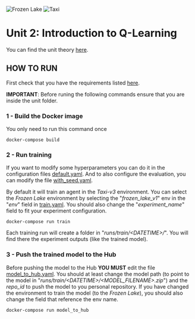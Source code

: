![Frozen Lake](https://www.gymlibrary.dev/_images/frozen_lake.gif)
![Taxi](https://www.gymlibrary.dev/_images/taxi.gif)

# Unit 2: Introduction to Q-Learning

You can find the unit theory [here](https://huggingface.co/deep-rl-course/unit2/introduction?fw=pt).

## HOW TO RUN

First check that you have the requirements listed [here](../README.md).

**IMPORTANT**: Before runing the following commands ensure that you are inside the unit folder.

### 1 - Build the Docker image

You only need to run this command once

    docker-compose build

### 2 - Run training

If you want to modify some hyperparameters you can do it in the configuration files [default.yaml](config/train_hparams/default.yaml). And to also configure the evaluation, you can modify the file [with_seed.yaml](config/eval_hparams/with_seed.yaml).

By default it will train an agent in the *Taxi-v3* environment. You can select the *Frozen Lake* environment by selecting the "*frozen_lake_v1*" env in the "*env*" field in [train.yaml](config/train.yaml). You should also change the "*experiment_name*" field to fit your experiment configuration.

    docker-compose run train
   
Each training run will create a folder in "*runs/train/\<DATETIME\>/*". You will find there the experiment outputs (like the trained model).
    
### 3 - Push the trained model to the Hub

Before pushing the model to the Hub **YOU MUST** edit the file [model_to_hub.yaml](config/model_to_hub.yaml). You should at least change the model path (to point to the model in "*runs/train/\<DATETIME\>/\<MODEL_FILENAME\>.zip*") and the *repo_id* to push the model to you personal repository. If you have changed the environment to train the model (to the *Frozen Lake*), you should also change the field that reference the env name.

    docker-compose run model_to_hub
